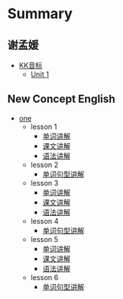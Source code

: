 # Summary

## 谢孟媛

* [KK音标](谢孟媛/KK音标/README.md)
  * [Unit 1](谢孟媛/KK音标/unit1.adoc)

## New Concept English

* [one](nce/one/README.md)
  * lesson 1
    * [单词讲解](nce/one/lesson1/单词讲解.md)
    * [课文讲解](nce/one/lesson1/课文讲解.md)
    * [语法讲解](nce/one/lesson1/语法讲解.md)
  * lesson 2
    * [单词句型讲解](nce/one/lesson2/单词句型讲解.md)
  * lesson 3
    * [单词讲解](nce/one/lesson3/单词讲解.md)
    * [课文讲解](nce/one/lesson3/课文讲解.md)
    * [语法讲解](nce/one/lesson3/语法讲解.md)
  * lesson 4
    * [单词句型讲解](nce/one/lesson4/单词句型讲解.md)
  * lesson 5
    * [单词讲解](nce/one/lesson5/单词讲解.md)
    * [课文讲解](nce/one/lesson5/课文讲解.md)
    * [语法讲解](nce/one/lesson5/语法讲解.md)
  * lesson 6
    * [单词句型讲解](nce/one/lesson6/单词句型讲解.md)